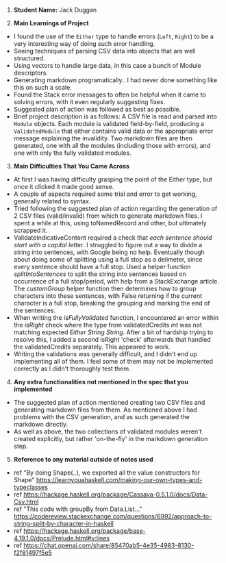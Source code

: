 1. **Student Name:** Jack Duggan

2. **Main Learnings of Project**
- I found the use of the `Either` type to handle errors (`Left`, `Right`) to be a very interesting way of doing such error handling.
- Seeing techniques of parsing CSV data into objects that are well structured.
- Using vectors to handle large data, in this case a bunch of Module descriptors.
- Generating markdown programatically.. I had never done something like this on such a scale.
- Found the Stack error messages to often be helpful when it came to solving errors, with it even regularly suggesting fixes.
- Suggested plan of action was followed as best as possible.
- Brief project description is as follows: A CSV file is read and parsed into `Module` objects. Each module is validated field-by-field, producing a `ValidatedModule` that either contains valid data or the appropriate error message explaining the invalidity. Two markdown files are then generated, one with all the modules (including those with errors), and one with only the fully validated modules.

3. **Main Difficulties That You Came Across**
- At first I was having difficulty grasping the point of the Either type, but once it clicked it made good sense.
- A couple of aspects required some trial and error to get working, generally related to syntax.
- Tried following the suggested plan of action regarding the generation of 2 CSV files (valid/invalid) from which to generate markdown files. I spent a while at this, using toNamedRecord and other, but ultimately scrapped it. 
- ValidateIndicativeContent required a check that *each sentence should start with a capital letter*. I struggled to figure out a way to divide a string into sentences, with Google being no help. Eventually though about doing some of splitting using a full stop as a delimeter, since every sentence should have a full stop. Used a helper function *splitIntoSentences* to split the string into sentences based on occurrence of a full stop/period, with help from a StackExchange article. The *customGroup* helper function then determines how to group characters into these sentences, with False returning if the current character is a full stop, breaking the grouping and marking the end of the sentences.
- When writing the *isFullyValidated* function, I encountered an error within the *isRight* check where the type from validatedCredits *int* was not matching expected *Either String String*. After a bit of hardship trying to resolve this, I added a second isRight 'check' afterwards that handled the validatedCredits separately. This appeared to work.
- Writing the validations was generally difficult, and I didn't end up implementing all of them. I feel some of them may not be implemented correctly as I didn't thoroughly test them.

4. **Any extra functionalities not mentioned in the spec that you implemented**
- The suggested plan of action mentioned creating two CSV files and generating markdown files from them. As mentioned above I had problems with the CSV generation, and as such generated the markdown directly.
- As well as above, the two collections of validated modules weren't created explicitly, but rather 'on-the-fly' in the markdown generation step.

5. **Reference to any material outside of notes used**
- ref "By doing Shape(..), we exported all the value constructors for Shape" https://learnyouahaskell.com/making-our-own-types-and-typeclasses
- ref https://hackage.haskell.org/package/Cassava-0.5.1.0/docs/Data-Csv.html
- ref "This code with groupBy from Data.List..." https://codereview.stackexchange.com/questions/6992/approach-to-string-split-by-character-in-haskell
- ref https://hackage.haskell.org/package/base-4.19.1.0/docs/Prelude.html#v:lines
- ref https://chat.openai.com/share/85470ab5-4e35-4983-8130-f2f81497f5e5